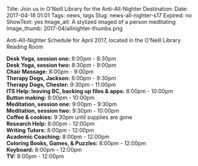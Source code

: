 Title: Join us in O'Neill Library for the Anti-All-Nighter
Destination: 
Date: 2017-04-18 01:01 
Tags: news, tags 
Slug: news-all-nighter-s17
Expired: no
ShowText: yes
Image_alt: A stylized imaged of a person meditating  
Image_thumb: 2017-04/allnighter-thumbs.png

Anti-All-Nighter Schedule for April 2017, located in the O'Neill Library Reading Room

<strong>Desk Yoga, session one:</strong> 8:00pm - 8:30pm <br />
<strong>Desk Yoga, session two:</strong> 8:30pm - 9:00pm <br />
<strong>Chair Massage:</strong> 8:00pm - 9:00pm <br />
<strong>Therapy Dogs, Jackson:</strong> 8:00pm - 9:30pm  <br />
<strong>Therapy Dogs, Chester:</strong> 9:30pm - 11:00pm  <br />
<strong>ITS Help: leaving BC, backing up files & apps:</strong> 8:00pm - 10:00pm <br />
<strong>Button making:</strong> 8:00pm - 10:00pm <br />
<strong>Meditation, session one:</strong> 9:00pm - 9:30pm <br />
<strong>Meditation, session two:</strong> 9:30pm - 10:00pm <br />
<strong>Coffee & cookies:</strong> 9:30pm until supplies are gone <br />
<strong>Research Help:</strong> 8:00pm - 12:00pm <br />
<strong>Writing Tutors:</strong> 8:00pm - 12:00pm <br />
<strong>Academic Coaching:</strong> 8:00pm - 12:00pm <br />
<strong>Coloring Books, Games, & Puzzles:</strong> 8:00pm - 12:00pm <br />
<strong>Keyboard:</strong> 8:00pm - 12:00pm <br />
<strong>TV:</strong> 8:00pm - 12:00pm <br />
<br />